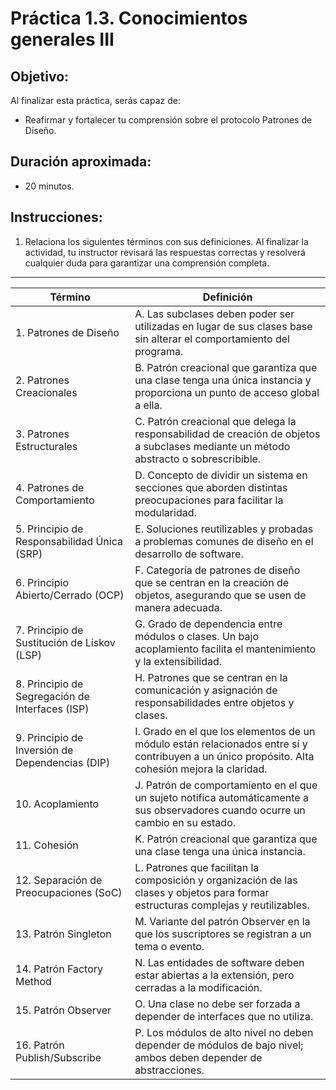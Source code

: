# Práctica 1.3. Conocimientos generales III

## Objetivo:
Al finalizar esta práctica, serás capaz de:
- Reafirmar y fortalecer tu comprensión sobre el protocolo Patrones de Diseño.

## Duración aproximada:
- 20 minutos.

## Instrucciones: 

1. Relaciona los siguientes términos con sus definiciones. Al finalizar la actividad, tu instructor revisará las respuestas correctas y resolverá cualquier duda para garantizar una comprensión completa.

---

| **Término**         | **Definición**                  |
|--------------------------------|-----------------------------------------|
| 1. Patrones de Diseño          | A. Las subclases deben poder ser utilizadas en lugar de sus clases base sin alterar el comportamiento del programa.        |
| 2. Patrones Creacionales       | B. Patrón creacional que garantiza que una clase tenga una única instancia y proporciona un punto de acceso global a ella. |
| 3. Patrones Estructurales      | C. Patrón creacional que delega la responsabilidad de creación de objetos a subclases mediante un método abstracto o sobrescribible. |
| 4. Patrones de Comportamiento  | D. Concepto de dividir un sistema en secciones que aborden distintas preocupaciones para facilitar la modularidad.         |
| 5. Principio de Responsabilidad Única (SRP) | E. Soluciones reutilizables y probadas a problemas comunes de diseño en el desarrollo de software.                  |
| 6. Principio Abierto/Cerrado (OCP) | F. Categoría de patrones de diseño que se centran en la creación de objetos, asegurando que se usen de manera adecuada.  |
| 7. Principio de Sustitución de Liskov (LSP) | G. Grado de dependencia entre módulos o clases. Un bajo acoplamiento facilita el mantenimiento y la extensibilidad. |
| 8. Principio de Segregación de Interfaces (ISP) | H. Patrones que se centran en la comunicación y asignación de responsabilidades entre objetos y clases.           |
| 9. Principio de Inversión de Dependencias (DIP) | I. Grado en el que los elementos de un módulo están relacionados entre sí y contribuyen a un único propósito. Alta cohesión mejora la claridad. |
| 10. Acoplamiento               | J. Patrón de comportamiento en el que un sujeto notifica automáticamente a sus observadores cuando ocurre un cambio en su estado. |
| 11. Cohesión                  | K. Patrón creacional que garantiza que una clase tenga una única instancia.                                             |
| 12. Separación de Preocupaciones (SoC) | L. Patrones que facilitan la composición y organización de las clases y objetos para formar estructuras complejas y reutilizables. |
| 13. Patrón Singleton          | M. Variante del patrón Observer en la que los suscriptores se registran a un tema o evento.                              |
| 14. Patrón Factory Method     | N. Las entidades de software deben estar abiertas a la extensión, pero cerradas a la modificación.                       |
| 15. Patrón Observer           | O. Una clase no debe ser forzada a depender de interfaces que no utiliza.                                              |
| 16. Patrón Publish/Subscribe  | P. Los módulos de alto nivel no deben depender de módulos de bajo nivel; ambos deben depender de abstracciones.         |
